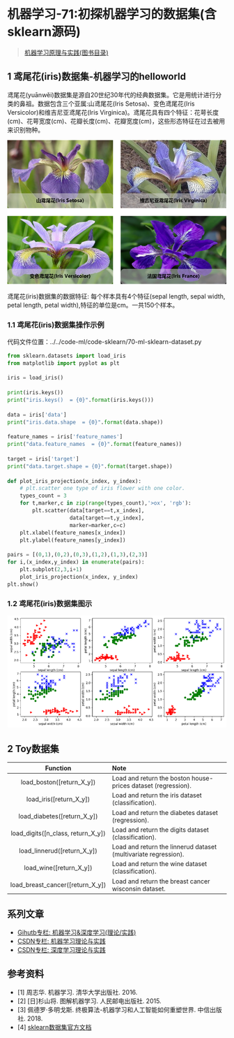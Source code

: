 # 机器学习-71:初探机器学习的数据集(含sklearn源码)

> [机器学习原理与实践(图书目录)](https://blog.csdn.net/shareviews/article/details/83030331)

## 1 鸢尾花(iris)数据集-机器学习的helloworld

鸢尾花(yuānwěi)数据集是源自20世纪30年代的经典数据集。它是用统计进行分类的鼻祖。数据包含三个亚属:山鸢尾花(Iris Setosa)、变色鸢尾花(Iris Versicolor)和维吉尼亚鸢尾花(Iris Virginica)。鸢尾花具有四个特征：花萼长度(cm)、花萼宽度(cm)、花瓣长度(cm)、花瓣宽度(cm)，这些形态特征在过去被用来识别物种。

![image](../images/7-database-iris.png)

鸢尾花(iris)数据集的数据特征: 每个样本具有4个特征(sepal length, sepal width, petal length, petal width),特征的单位是cm。一共150个样本。

### 1.1 鸢尾花(iris)数据集操作示例

代码文件位置：../../code-ml/code-sklearn/70-ml-sklearn-dataset.py

``` python
from sklearn.datasets import load_iris
from matplotlib import pyplot as plt

iris = load_iris()

print(iris.keys())
print("iris.keys()  = {0}".format(iris.keys()))

data = iris['data']
print("iris.data.shape  = {0}".format(data.shape))

feature_names = iris['feature_names']
print("data.feature_names  = {0}".format(feature_names))

target = iris['target']
print("data.target.shape = {0}".format(target.shape))

def plot_iris_projection(x_index, y_index):
    # plt.scatter one type of iris flower with one color.
    types_count = 3
    for t,marker,c in zip(range(types_count),'>ox', 'rgb'):
        plt.scatter(data[target==t,x_index],
                    data[target==t,y_index],
                    marker=marker,c=c)
    plt.xlabel(feature_names[x_index])
    plt.ylabel(feature_names[y_index])

pairs = [(0,1),(0,2),(0,3),(1,2),(1,3),(2,3)]
for i,(x_index,y_index) in enumerate(pairs):
    plt.subplot(2,3,i+1)
    plot_iris_projection(x_index, y_index)
plt.show()
```

### 1.2 鸢尾花(iris)数据集图示

![鸢尾花(iris)数据集](../images/7-database-iris-overview.png)

## 2 Toy数据集

| Function | Note |
|:----:|:----|
|load_boston([return_X_y])|Load and return the boston house-prices dataset (regression).|
|load_iris([return_X_y])|Load and return the iris dataset (classification).|
|load_diabetes([return_X_y])|Load and return the diabetes dataset (regression).|
|load_digits([n_class, return_X_y])|Load and return the digits dataset (classification).|
|load_linnerud([return_X_y])|Load and return the linnerud dataset (multivariate regression).|
|load_wine([return_X_y])|Load and return the wine dataset (classification).|
|load_breast_cancer([return_X_y])|Load and return the breast cancer wisconsin dataset.|

## 系列文章

- [Gihutb专栏: 机器学习&深度学习(理论/实践)](https://github.com/media-tm/MTOpenML)
- [CSDN专栏: 机器学习理论与实践](https://blog.csdn.net/column/details/27839.html)
- [CSDN专栏: 深度学习理论与实践](https://blog.csdn.net/column/details/27839.html)

## 参考资料

- [1] 周志华. 机器学习. 清华大学出版社. 2016.
- [2] [日]杉山将. 图解机器学习. 人民邮电出版社. 2015.
- [3] 佩德罗·多明戈斯. 终极算法-机器学习和人工智能如何重塑世界. 中信出版社. 2018.
- [4] [sklearn数据集官方文档](http://scikit-learn.org/stable/datasets/index.html)
